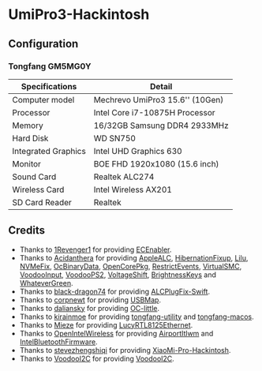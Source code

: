 # UmiPro3-Hackintosh

## Configuration

### Tongfang GM5MG0Y

| Specifications      | Detail                            |
| ------------------- | --------------------------------- |
| Computer model      | Mechrevo UmiPro3 15.6'' (10Gen)   |
| Processor           | Intel Core i7-10875H Processor    |
| Memory              | 16/32GB Samsung DDR4 2933MHz      |
| Hard Disk           | WD SN750 |
| Integrated Graphics | Intel UHD Graphics 630            |
| Monitor             | BOE FHD 1920x1080 (15.6 inch)     |
| Sound Card          | Realtek ALC274                    |
| Wireless Card       | Intel Wireless AX201              |
| SD Card Reader      | Realtek                           |

## Credits

- Thanks to  [1Revenger1](https://github.com/1Revenger1) for providing [ECEnabler](https://github.com/1Revenger1/ECEnabler).
- Thanks to [Acidanthera](https://github.com/acidanthera) for providing [AppleALC](https://github.com/acidanthera/AppleALC), [HibernationFixup](https://github.com/acidanthera/HibernationFixup), [Lilu](https://github.com/acidanthera/Lilu), [NVMeFix](https://github.com/acidanthera/NVMeFix), [OcBinaryData](https://github.com/acidanthera/OcBinaryData), [OpenCorePkg](https://github.com/acidanthera/OpenCorePkg), [RestrictEvents](https://github.com/acidanthera/RestrictEvents), [VirtualSMC](https://github.com/acidanthera/VirtualSMC), [VoodooInput](https://github.com/acidanthera/VoodooInput), [VoodooPS2](https://github.com/acidanthera/VoodooPS2), [VoltageShift](https://github.com/sicreative/VoltageShift), [BrightnessKeys](https://github.com/acidanthera/BrightnessKeys) and [WhateverGreen](https://github.com/acidanthera/WhateverGreen).
- Thanks to [black-dragon74](https://github.com/black-dragon74) for providing [ALCPlugFix-Swift](https://github.com/black-dragon74/ALCPlugFix-Swift).
- Thanks to [corpnewt](https://github.com/corpnewt) for providing [USBMap](https://github.com/corpnewt/USBMap).
- Thanks to [daliansky](https://github.com/daliansky) for providing [OC-little](https://github.com/daliansky/OC-little).
- Thanks to [kirainmoe](https://github.com/kirainmoe) for providing [tongfang-utility](https://github.com/kirainmoe/tongfang-utility) and [tongfang-macos](https://github.com/kirainmoe/tongfang-macos).
- Thanks to [Mieze](https://github.com/Mieze) for providing [LucyRTL8125Ethernet](https://github.com/Mieze/LucyRTL8125Ethernet).
- Thanks to [OpenIntelWireless](https://github.com/OpenIntelWireless) for providing [AirportItlwm](https://github.com/OpenIntelWireless/itlwm) and [IntelBluetoothFirmware](https://github.com/OpenIntelWireless/IntelBluetoothFirmware).
- Thanks to [stevezhengshiqi](https://github.com/daliansky/XiaoMi-Pro-Hackintosh/commits?author=stevezhengshiqi) for providing [XiaoMi-Pro-Hackintosh](https://github.com/daliansky/XiaoMi-Pro-Hackintosh).
- Thanks to [VoodooI2C](https://github.com/VoodooI2C) for providing [VoodooI2C](https://github.com/VoodooI2C/VoodooI2C).
